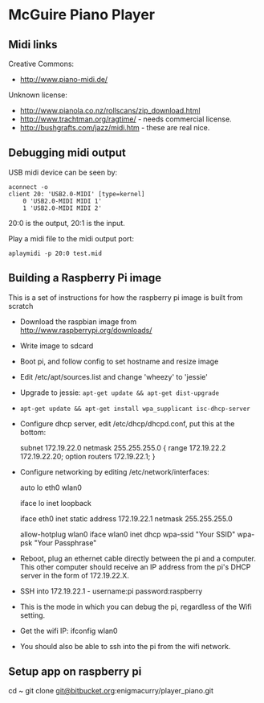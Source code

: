 McGuire Piano Player
====================

Midi links
------------------

Creative Commons:
 * http://www.piano-midi.de/

Unknown license:
 * http://www.pianola.co.nz/rollscans/zip_download.html
 * http://www.trachtman.org/ragtime/ - needs commercial license.
 * http://bushgrafts.com/jazz/midi.htm - these are real nice.


Debugging midi output
---------------------

USB midi device can be seen by:

    aconnect -o
    client 20: 'USB2.0-MIDI' [type=kernel]
        0 'USB2.0-MIDI MIDI 1'
        1 'USB2.0-MIDI MIDI 2'

20:0 is the output, 20:1 is the input.

Play a midi file to the midi output port:

    aplaymidi -p 20:0 test.mid


Building a Raspberry Pi image
-----------------------------

This is a set of instructions for how the raspberry pi image is built
from scratch

 * Download the raspbian image from
   http://www.raspberrypi.org/downloads/

 * Write image to sdcard

 * Boot pi, and follow config to set hostname and resize image

 * Edit /etc/apt/sources.list and change 'wheezy' to 'jessie'

 * Upgrade to jessie: `apt-get update && apt-get dist-upgrade`

 * `apt-get update && apt-get install wpa_supplicant isc-dhcp-server`

 * Configure dhcp server, edit /etc/dhcp/dhcpd.conf, put this at the bottom:

    subnet 172.19.22.0 netmask 255.255.255.0 {
      range 172.19.22.2 172.19.22.20;
      option routers 172.19.22.1;
    }

 * Configure networking by editing /etc/network/interfaces:

    auto lo eth0 wlan0

    iface lo inet loopback
    
    iface eth0 inet static
    address 172.19.22.1
    netmask 255.255.255.0
    
    allow-hotplug wlan0
    iface wlan0 inet dhcp
        wpa-ssid "Your SSID"
        wpa-psk "Your Passphrase"

  * Reboot, plug an ethernet cable directly between the pi and a
    computer. This other computer should receive an IP address from
    the pi's DHCP server in the form of 172.19.22.X.

  * SSH into 172.19.22.1 - username:pi password:raspberry

  * This is the mode in which you can debug the pi, regardless of the
    Wifi setting.

  * Get the wifi IP: ifconfig wlan0

  * You should also be able to ssh into the pi from the wifi network.

  

Setup app on raspberry pi
-------------------------

cd ~
git clone git@bitbucket.org:enigmacurry/player_piano.git
